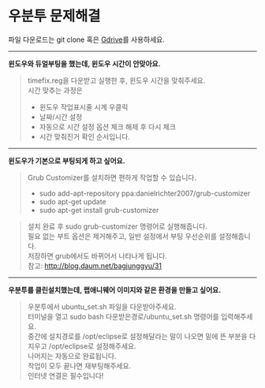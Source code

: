 # 우분투 문제해결

파일 다운로드는 git clone 혹은 [Gdrive]를 사용하세요.  

___

**윈도우와 듀얼부팅을 했는데, 윈도우 시간이 안맞아요.**
> timefix.reg을 다운받고 실행한 후, 윈도우 시간을 맞춰주세요.  
> 시간 맞추는 과정은  
> + 윈도우 작업표시줄 시계 우클릭   
> + 날짜/시간 설정   
> + 자동으로 시간 설정 옵션 체크 해제 후 다시 체크  
> + 시간 맞춰진거 확인 순서입니다.

---

**윈도우가 기본으로 부팅되게 하고 싶어요.**
> Grub Customizer를 설치하면 편하게 작업할 수 있습니다.  
> + sudo add-apt-repository ppa:danielrichter2007/grub-customizer
> + sudo apt-get update
> + sudo apt-get install grub-customizer

> 설치 완료 후 sudo grub-customizer 명령어로 실행해줍니다.  
> 필요 없는 부트 옵션은 제거해주고, 일반 설정에서 부팅 우선순위를 설정해줍니다.  
> 저장하면 grub에서도 바뀌어서 나타나게 됩니다.  
> 참고: http://blog.daum.net/bagjunggyu/31

---

**우분투를 클린설치했는데, 랩애니웨어 이미지와 같은 환경을 만들고 싶어요.**
> 우분투에서 ubuntu_set.sh 파일을 다운받아주세요.  
> 터미널을 열고 sudo bash 다운받은경로/ubuntu_set.sh 명령어를 입력해주세요.  
> 중간에 설치경로를 /opt/eclipse로 설정해달라는 말이 나오면 밑에 뜬 부분을 다 지우고 /opt/eclipse로 설정해주세요.  
> 나머지는 자동으로 완료됩니다.  
> 작업이 모두 끝나면 재부팅해주세요.  
> 인터넷 연결은 필수입니다!

[Gdrive]: https://drive.google.com/open?id=1_MWAo0QWbtb32Ih0fluN2qLVeLxNuIM_
